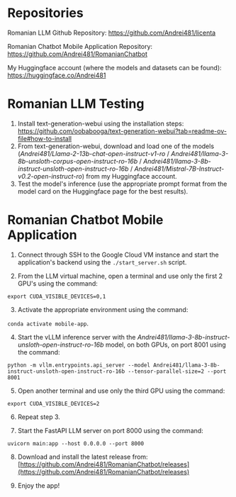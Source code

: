 # Repositories
Romanian LLM Github Repository: https://github.com/Andrei481/licenta

Romanian Chatbot Mobile Application Repository: https://github.com/Andrei481/RomanianChatbot

My Huggingface account (where the models and datasets can be found): https://huggingface.co/Andrei481

# Romanian LLM Testing
1. Install text-generation-webui using the installation steps: https://github.com/oobabooga/text-generation-webui?tab=readme-ov-file#how-to-install
2. From text-generation-webui, download and load one of the models (_Andrei481/Llama-2-13b-chat-open-instruct-v1-ro_ / _Andrei481/llama-3-8b-unsloth-corpus-open-instruct-ro-16b_ / _Andrei481/llama-3-8b-instruct-unsloth-open-instruct-ro-16b_ / _Andrei481/Mistral-7B-Instruct-v0.2-open-instruct-ro_) from my Huggingface account.
3. Test the model's inference (use the appropriate prompt format from the model card on the Huggingface page for the best results).

# Romanian Chatbot Mobile Application
1. Connect through SSH to the Google Cloud VM instance and start the application's backend using the ```./start_server.sh``` script.

2. From the LLM virtual machine, open a terminal and use only the first 2 GPU's using the command:

```export CUDA_VISIBLE_DEVICES=0,1```

3. Activate the appropriate environment using the command: 

```conda activate mobile-app```.

4. Start the vLLM inference server with the _Andrei481/llama-3-8b-instruct-unsloth-open-instruct-ro-16b_ model, on both GPUs, on port 8001 using the command:

```python -m vllm.entrypoints.api_server --model Andrei481/llama-3-8b-instruct-unsloth-open-instruct-ro-16b --tensor-parallel-size=2 --port 8001```

5. Open another terminal and use only the third GPU using the command:

```export CUDA_VISIBLE_DEVICES=2```

6. Repeat step 3.

7. Start the FastAPI LLM server on port 8000 using the command: 

```uvicorn main:app --host 0.0.0.0 --port 8000```

8. Download and install the latest release from: [https://github.com/Andrei481/RomanianChatbot/releases](https://github.com/Andrei481/RomanianChatbot/releases)

9. Enjoy the app!
